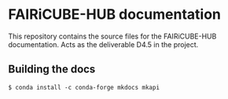 # FAIRiCUBE-HUB documentation

This repository contains the source files for the FAIRiCUBE-HUB documentation.
Acts as the deliverable D4.5 in the project.

## Building the docs

    $ conda install -c conda-forge mkdocs mkapi
